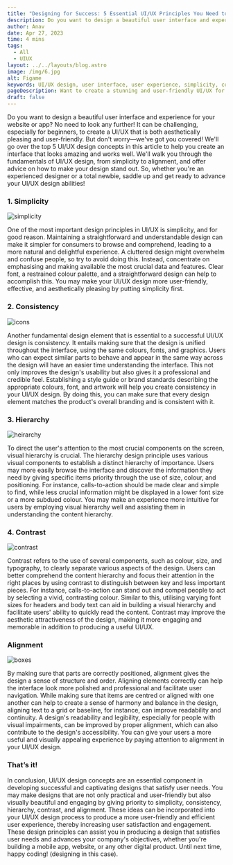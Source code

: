 ```yaml
---
title: "Designing for Success: 5 Essential UI/UX Principles You Need to Know"
description: Do you want to design a beautiful user interface and experience for your website or app? No need to look any further! It can be challenging, especially for beginners....
author: Anav
date: Apr 27, 2023
time: 4 mins
tags:
  - All
  - UIUX
layout: ../../layouts/blog.astro
image: /img/6.jpg
alt: Figame
keywords: UI/UX design, user interface, user experience, simplicity, consistency, hierarchy, contrast, alignment, design principles
pageDescription: Want to create a stunning and user-friendly UI/UX for your digital product? Learn the top 5 essential design principles of simplicity, consistency, hierarchy, contrast, and alignment in this article. Improve your design skills and make your UI/UX more engaging and efficient for users. Start building successful designs that meet user needs and advance your business goals. Happy coding!
draft: false
---
```

Do you want to design a beautiful user interface and experience for your website or app? No need to look any further! It can be challenging, especially for beginners, to create a UI/UX that is both aesthetically pleasing and user-friendly. But don't worry—we've got you covered! We'll go over the top 5 UI/UX design concepts in this article to help you create an interface that looks amazing and works well. We'll walk you through the fundamentals of UI/UX design, from simplicity to alignment, and offer advice on how to make your design stand out. So, whether you're an experienced designer or a total newbie, saddle up and get ready to advance your UI/UX design abilities!

### 1. Simplicity

![simplicity](/img/7.jpg)

One of the most important design principles in UI/UX is simplicity, and for good reason. Maintaining a straightforward and understandable design can make it simpler for consumers to browse and comprehend, leading to a more natural and delightful experience. A cluttered design might overwhelm and confuse people, so try to avoid doing this. Instead, concentrate on emphasising and making available the most crucial data and features. Clear font, a restrained colour palette, and a straightforward design can help to accomplish this. You may make your UI/UX design more user-friendly, effective, and aesthetically pleasing by putting simplicity first.

### 2. Consistency

![icons](/img/8.jpg)

Another fundamental design element that is essential to a successful UI/UX design is consistency. It entails making sure that the design is unified throughout the interface, using the same colours, fonts, and graphics. Users who can expect similar parts to behave and appear in the same way across the design will have an easier time understanding the interface. This not only improves the design's usability but also gives it a professional and credible feel. Establishing a style guide or brand standards describing the appropriate colours, font, and artwork will help you create consistency in your UI/UX design. By doing this, you can make sure that every design element matches the product's overall branding and is consistent with it.

### 3. Hierarchy

![heirarchy](/img/9.jpg)

To direct the user's attention to the most crucial components on the screen, visual hierarchy is crucial. The hierarchy design principle uses various visual components to establish a distinct hierarchy of importance. Users may more easily browse the interface and discover the information they need by giving specific items priority through the use of size, colour, and positioning. For instance, calls-to-action should be made clear and simple to find, while less crucial information might be displayed in a lower font size or a more subdued colour. You may make an experience more intuitive for users by employing visual hierarchy well and assisting them in understanding the content hierarchy.

### 4. Contrast

![contrast](/img/10.jpg)

Contrast refers to the use of several components, such as colour, size, and typography, to clearly separate various aspects of the design. Users can better comprehend the content hierarchy and focus their attention in the right places by using contrast to distinguish between key and less important pieces. For instance, calls-to-action can stand out and compel people to act by selecting a vivid, contrasting colour. Similar to this, utilising varying font sizes for headers and body text can aid in building a visual hierarchy and facilitate users' ability to quickly read the content. Contrast may improve the aesthetic attractiveness of the design, making it more engaging and memorable in addition to producing a useful UI/UX.

### Alignment 

![boxes](/img/11.jpg)

By making sure that parts are correctly positioned, alignment gives the design a sense of structure and order. Aligning elements correctly can help the interface look more polished and professional and facilitate user navigation. While making sure that items are centred or aligned with one another can help to create a sense of harmony and balance in the design, aligning text to a grid or baseline, for instance, can improve readability and continuity. A design's readability and legibility, especially for people with visual impairments, can be improved by proper alignment, which can also contribute to the design's accessibility. You can give your users a more useful and visually appealing experience by paying attention to alignment in your UI/UX design.

### That’s it!

In conclusion, UI/UX design concepts are an essential component in developing successful and captivating designs that satisfy user needs. You may make designs that are not only practical and user-friendly but also visually beautiful and engaging by giving priority to simplicity, consistency, hierarchy, contrast, and alignment. These ideas can be incorporated into your UI/UX design process to produce a more user-friendly and efficient user experience, thereby increasing user satisfaction and engagement. These design principles can assist you in producing a design that satisfies user needs and advances your company's objectives, whether you're building a mobile app, website, or any other digital product. Until next time, happy coding! (designing in this case).
